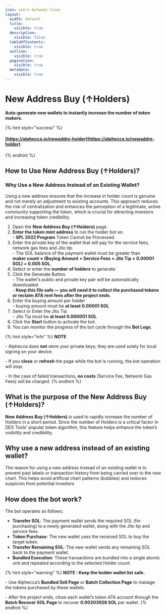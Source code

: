 ```yaml
---
icon: users-between-lines
layout:
  width: default
  title:
    visible: true
  description:
    visible: false
  tableOfContents:
    visible: true
  outline:
    visible: true
  pagination:
    visible: true
  metadata:
    visible: true
---
```


# New Address Buy (↑Holders)

**Auto-generate new wallets to instantly increase the number of token makers.**

{% hint style="success" %}
#### [https://alphecca.io/newaddre-holder](https://alphecca.io/newaddre-holder)
{% endhint %}

## How to Use **New Address Buy (↑Holders)**?&#x20;

### Why Use a New Address Instead of an Existing Wallet?

Using a new address ensures that the increase in holder count is genuine and not merely an adjustment to existing accounts. This approach reduces the risk of centralization and enhances the perception of a legitimate, active community supporting the token, which is crucial for attracting investors and increasing token credibility.

1. Open the **New Address Buy (↑Holders)** page.
2. **Enter the token mint address** to run the holder bot on.\
   \- **SPL 2022 Program** Token Cannot be Processed.
3. Enter the private key of the wallet that will pay for the service fees, network gas fees and Jito tip.\
   \- The SOL balance of the payment wallet must be greater than\
   **maker count × (Buying Amount + Service Fees + Jito Tip + 0.00001 SOL) + 0.005 SOL.**
4. Select or enter the **number of holders** to generate.
5. Click the Generate Button.\
   \- The wallet's public and private key pair will be automatically downloaded.\
   \- **Keep this file safe — you will need it to collect the purchased tokens or reclaim ATA rent fees after the project ends.**
6. Enter the buying amount per holder\
   \- buying amount must be **at least 0.00001 SOL**
7. Select or Enter the Jito Tip\
   \- Jito Tip must be **at least 0.000001 SOL**
8. Click the **Start** button to activate the bot.
9. You can monitor the progress of the bot cycle through the **Bot Logs**.

{% hint style="info" %}
**NOTE**

\- Alphecca does **not** store your private keys; they are used solely for local signing on your device.

\- If you **close** or **refresh** the page while the bot is running, the bot operation will stop.

\- In the case of failed transactions, **no costs** (Service Fee, Network Gas Fees) will be charged.
{% endhint %}

## What is the purpose of the **New Address Buy (↑Holders)**?

**New Address Buy (↑Holders)** is used to rapidly increase the number of Holders in a short period. Since the number of Holders is a critical factor in DEX Tools’ popular token algorithm, this feature helps enhance the token’s visibility and credibility.

## Why use a new address instead of an existing wallet?

The reason for using a new address instead of an existing wallet is to prevent past labels or transaction history from being carried over to the new chart. This helps avoid artificial chart patterns (bubbles) and reduces suspicion from potential investors

## How does the bot work?

The bot operates as follows:

* **Transfer SOL**: The payment wallet sends the required SOL (for purchasing) to a newly generated wallet, along with the Jito tip and service fees.
* **Token Purchase**: The new wallet uses the received SOL to buy the target token.
* **Transfer Remaining SOL**: The new wallet sends any remaining SOL back to the payment wallet.
* **Bundled Execution**: These transactions are bundled into a single atomic unit and repeated according to the selected Holder count.

{% hint style="warning" %}
**NOTE : Keep the holder wallet list safe.**

\- Use Alphecca’s **Bundled Sell Page** or **Batch Collection Page** to manage the tokens purchased by these wallets.

\- After the project ends, close each wallet’s token ATA account through the **Batch Recover SOL Page** to recover **0.00203928 SOL** per wallet.
{% endhint %}
